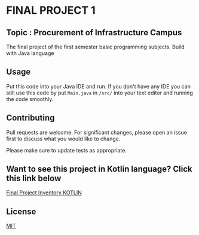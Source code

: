 # FINAL PROJECT 1

## Topic : Procurement of Infrastructure Campus

The final project of the first semester basic programming subjects. Build with Java language 

## Usage

Put this code into your Java IDE and run. If you don't have any IDE you can still use this code by put `Main.java` in `/src/` into your text editor and running the code smoothly.

## Contributing

Pull requests are welcome. For significant changes, please open an issue first
to discuss what you would like to change.

Please make sure to update tests as appropriate.

## Want to see this project in Kotlin language? Click this link below

[Final Project Inventory KOTLIN](https://github.com/srikresna/final-project-inventory-kotlin)

## License

[MIT](https://choosealicense.com/licenses/mit/)

